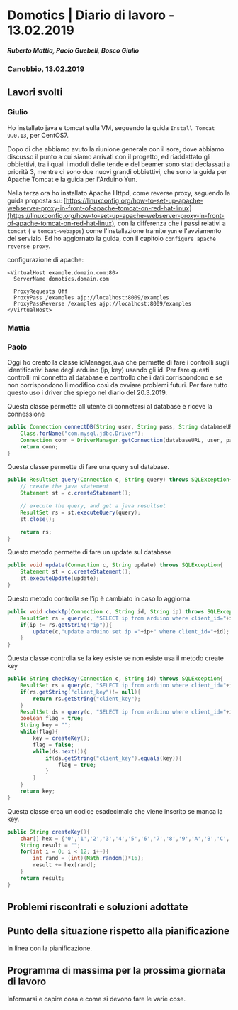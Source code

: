 # Domotics | Diario di lavoro - 13.02.2019

##### Ruberto Mattia, Paolo Guebeli, Bosco Giulio

### Canobbio, 13.02.2019

## Lavori svolti

### Giulio

Ho installato java e tomcat sulla VM, seguendo la guida `Install Tomcat 9.0.13`, per CentOS7.

Dopo di che abbiamo avuto la riunione generale con il sore, dove abbiamo discusso il punto a cui
siamo arrivati con il progetto, ed riaddattato gli obbiettivi, tra i quali i moduli delle tende e
del beamer sono stati declassati a priorit&agrave; 3, mentre ci sono due nuovi grandi obbiettivi,
che sono la guida per Apache Tomcat e la guida per l'Arduino Yun.

Nella terza ora ho installato Apache Httpd, come reverse proxy, seguendo la guida proposta su:
[https://linuxconfig.org/how-to-set-up-apache-webserver-proxy-in-front-of-apache-tomcat-on-red-hat-linux](https://linuxconfig.org/how-to-set-up-apache-webserver-proxy-in-front-of-apache-tomcat-on-red-hat-linux),
con la differenza che i passi relativi a `tomcat` ( e `tomcat-webapps`) come l'installazione tramite
`yun` e l'avviamento del servizio. Ed ho aggiornato la guida, con il capitolo `configure apache reverse proxy`.

configurazione di apache:

```
<VirtualHost example.domain.com:80>
  ServerName domotics.domain.com

  ProxyRequests Off
  ProxyPass /examples ajp://localhost:8009/examples
  ProxyPassReverse /examples ajp://localhost:8009/examples
</VirtualHost>
```

### Mattia

### Paolo

Oggi ho creato la classe idManager.java che permette di fare i controlli sugli
identificativi base degli arduino (ip, key) usando gli id. Per fare questi controlli
mi connetto al database e controllo che i dati corrispondono e se non corrispondono
li modifico così da ovviare problemi futuri. Per fare tutto questo uso i driver che
spiego nel diario del 20.3.2019.

Questa classe permette all'utente di connetersi al database e riceve la connessione
```java
public Connection connectDB(String user, String pass, String databaseURL) throws SQLException, ClassNotFoundException{
    Class.forName("com.mysql.jdbc.Driver");
    Connection conn = DriverManager.getConnection(databaseURL, user, pass);
    return conn;
}
```

Questa classe permette di fare una query sul database.
```java
public ResultSet query(Connection c, String query) throws SQLException{
    // create the java statement
    Statement st = c.createStatement();

    // execute the query, and get a java resultset
    ResultSet rs = st.executeQuery(query);
    st.close();

    return rs;
}
```

Questo metodo permette di fare un update sul database
```java
public void update(Connection c, String update) throws SQLException{
    Statement st = c.createStatement();
    st.executeUpdate(update);
}
```

Questo metodo controlla se l'ip è cambiato in caso lo aggiorna.
```java
public void checkIp(Connection c, String id, String ip) throws SQLException{
    ResultSet rs = query(c, "SELECT ip from arduino where client_id="+id);
    if(ip != rs.getString("ip")){
        update(c,"update arduino set ip ="+ip+" where client_id="+id);
    }
}
```

Questa classe controlla se la key esiste se non esiste usa il metodo create key
```java
public String checkKey(Connection c, String id) throws SQLException{
    ResultSet rs = query(c, "SELECT ip from arduino where client_id="+id);
    if(rs.getString("client_key")!= null){
        return rs.getString("client_key");
    }
    ResultSet ds = query(c, "SELECT ip from arduino where client_id="+id);
    boolean flag = true;
    String key = "";
    while(flag){
        key = createKey();
        flag = false;
        while(ds.next()){
            if(ds.getString("client_key").equals(key)){
                flag = true;
            }
        }
    }
    return key;
}
```

Questa classe crea un codice esadecimale che viene inserito se manca la key.
```java
public String createKey(){
    char[] hex = {'0','1','2','3','4','5','6','7','8','9','A','B','C','D','E','F'};
    String result = "";
    for(int i = 0; i < 12; i++){
        int rand = (int)(Math.random()*16);
        result += hex[rand];
    }
    return result;
}
```
##  Problemi riscontrati e soluzioni adottate


##  Punto della situazione rispetto alla pianificazione
In linea con la pianificazione.


## Programma di massima per la prossima giornata di lavoro
Informarsi e capire cosa e come si devono fare le varie cose.
